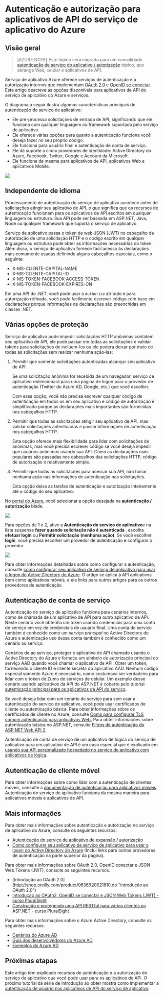 <properties
    pageTitle="Autenticação e autorização para aplicativos de API do serviço de aplicativo do Azure | Microsoft Azure"
    description="Saiba mais sobre os serviços de autenticação e a autorização que fornece o serviço de aplicativo do Azure para aplicativos de API."
    services="app-service\api"
    documentationCenter=".net"
    authors="tdykstra"
    manager="wpickett"
    editor=""/>

<tags
    ms.service="app-service-api"
    ms.workload="na"
    ms.tgt_pltfrm="na"
    ms.devlang="na"
    ms.topic="article"
    ms.date="05/23/2016"
    ms.author="rachelap"/>

# <a name="authentication-and-authorization-for-api-apps-in-azure-app-service"></a>Autenticação e autorização para aplicativos de API do serviço de aplicativo do Azure

## <a name="overview"></a>Visão geral 

> [AZURE.NOTE] Este tópico será migrado para um consolidado [autenticação de serviço do aplicativo / autorização](../app-service/app-service-authentication-overview.md) tópico, que abrange Web, celular e aplicativos de API.

Serviço de aplicativo Azure oferece serviços de autenticação e a autorização internos que implementam [OAuth 2.0](#oauth) e [OpenID se conectar](#oauth). Este artigo descreve as opções disponíveis para aplicativos de API do serviço de aplicativo do Azure e serviços.

O diagrama a seguir ilustra algumas características principais de autenticação do serviço de aplicativo:

* Ele pré-processa solicitações de entrada de API, significando que ele funciona com qualquer linguagem ou framework suportada pelo serviço de aplicativo.
* Ele oferece várias opções para quanto a autenticação funciona você deseja fazer no seu próprio código.
* Ele funciona para usuário final e autenticação de conta de serviço. 
* Ele dá suporte a cinco provedores de identidade: Active Directory do Azure, Facebook, Twitter, Google e Account da Microsoft.
* Ele funciona da mesma para aplicativos de API, aplicativos Web e aplicativos Mobile.

![](./media/app-service-api-authentication/api-apps-overview.png)

## <a name="language-agnostic"></a>Independente de idioma

Processamento de autenticação do serviço de aplicativo acontece antes de solicitações atingir seu aplicativo de API, o que significa que os recursos de autenticação funcionam para os aplicativos de API escritos em qualquer linguagem ou estrutura.  Sua API pode ser baseada em ASP.NET, Java, Node ou qualquer framework que suporta o serviço de aplicativo.

Serviço de aplicativo passa o token de web JSON (JWT) no cabeçalho da autorização de uma solicitação HTTP e o código escrito em qualquer linguagem ou estrutura pode obter as informações necessárias do token. Além disso, o serviço de aplicativo fornece fácil acesso às declarações mais comumente usadas definindo alguns cabeçalhos especiais, como o seguinte:

* X-MS-CLIENTE-CAPITAL-NAME
* X-MS-CLIENTE-CAPITAL-ID
* X-MS-TOKEN-FACEBOOK-ACCESS-TOKEN
* X-MS-TOKEN-FACEBOOK-EXPIRES-ON
 
Em uma API do .NET, você pode usar o `Authorize` atributo e para autorização refinada, você pode facilmente escrever código com base em declarações porque informações de declarações são preenchidas em classes .NET.

## <a name="multiple-protection-options"></a>Várias opções de proteção

Serviço de aplicativo pode impedir solicitações HTTP anônimas contatem seu aplicativo de API, ele pode passar em todas as solicitações e validar tokens para solicitações de incluem-los ou ele poderá deixar por meio de todas as solicitações sem realizar nenhuma ação-las:

1. Permitir que somente solicitações autenticadas alcançar seu aplicativo de API.

    Se uma solicitação anônima for recebida de um navegador, serviço de aplicativo redirecionará para uma página de logon para o provedor de autenticação (Twitter do Azure AD, Google, etc.) que você escolher. 

    Com essa opção, você não precisa escrever qualquer código de autenticação em todos os em seu aplicativo e código de autorização é simplificado porque as declarações mais importantes são fornecidas nos cabeçalhos HTTP.

2. Permitir que todas as solicitações atingir seu aplicativo de API, mas validar solicitações autenticadas e passar informações de autenticação nos cabeçalhos HTTP.

    Esta opção oferece mais flexibilidade para lidar com solicitações de anônimas, mas você precisa escrever código se você deseja impedir que usuários anônimos usando sua API. Como as declarações mais populares são passadas nos cabeçalhos das solicitações HTTP, código de autorização é relativamente simple.
    
3. Permitir que todas as solicitações para acessar sua API, não tomar nenhuma ação nas informações de autenticação nas solicitações.

    Esta opção deixa as tarefas de autenticação e autorização inteiramente até o código do seu aplicativo.

No [portal do Azure](https://portal.azure.com/), você selecionar a opção desejada na **autenticação / autorização** blade.

![](./media/app-service-api-authentication/authblade.png)

Para opções de 1 e 2, ative a **Autenticação do serviço de aplicativo**e na lista suspensa **fazer quando solicitação não é autenticada** , escolha **efetuar login** ou **Permitir solicitação (nenhuma ação)**.  Se você escolher **login**, você precisa escolher um provedor de autenticação e configurar o provedor.

![](./media/app-service-api-authentication/actiontotake.png)

Para obter informações detalhadas sobre como configurar a autenticação, consulte [como configurar seu aplicativo de serviço de aplicativo para usar o logon do Active Directory do Azure](../app-service-mobile/app-service-mobile-how-to-configure-active-directory-authentication.md). O artigo se aplica à API aplicativos bem como aplicativos móveis, e ele links para outros artigos para os outros provedores de autenticação.
 
## <a id="internal"></a>Autenticação de conta de serviço

Autenticação do serviço de aplicativo funciona para cenários internos, como de chamada de um aplicativo de API para outro aplicativo de API. Neste cenário você obtenha um token usando credenciais para uma conta de serviço em vez de credenciais de usuário final. Uma conta de serviço também é conhecido como um *serviço principal* no Active Directory do Azure e autenticação uso dessa conta também é conhecido como um cenário ao serviço. 

Cenários de ao serviço, proteger o aplicativo de API chamado usando o Active Directory do Azure e forneça um símbolo de autorização principal do serviço AAD quando você chamar o aplicativo de API. Obter um token, fornecendo o cliente ID e cliente secreta do aplicativo AAD. Nenhum código especial somente Azure é necessário, como costumava ser verdadeiro para lidar com o token de Zumo de serviços de celular. Um exemplo desse cenário usando aplicativos da API do ASP.NET é coberto pelo tutorial [autenticação principal para os aplicativos da API do serviço](app-service-api-dotnet-service-principal-auth.md).

Se você deseja lidar com um cenário de serviço para sem usar a autenticação do serviço de aplicativo, você pode usar certificados de cliente ou autenticação básica. Para obter informações sobre os certificados de cliente no Azure, consulte [Como para configurar TLS comum autenticação para aplicativos Web.](../app-service-web/app-service-web-configure-tls-mutual-auth.md) Para obter informações sobre autenticação básica no ASP.NET, consulte [Filtros de autenticação do ASP.NET Web API 2](http://www.asp.net/web-api/overview/security/authentication-filters).

Autenticação de conta de serviço de um aplicativo de lógica do serviço de aplicativo para um aplicativo de API é um caso especial que é explicado em [usando sua API personalizado hospedado no serviço de aplicativo com aplicativos de lógica](../app-service-logic/app-service-logic-custom-hosted-api.md).

## <a name="mobile-client-authentication"></a>Autenticação de cliente móvel

Para obter informações sobre como lidar com a autenticação de clientes móveis, consulte a [documentação de autenticação para aplicativos móveis](../app-service-mobile/app-service-mobile-ios-get-started-users.md). Autenticação do serviço de aplicativo funciona da mesma maneira para aplicativos móveis e aplicativos de API.
  
## <a name="more-information"></a>Mais informações

Para obter mais informações sobre autenticação e autorização no serviço de aplicativo do Azure, consulte os seguintes recursos:

* [Autenticação do serviço de aplicativo de expansão / autorização](/blog/announcing-app-service-authentication-authorization/)
* [Como configurar seu aplicativo de serviço de aplicativo para usar o logon do Active Directory do Azure](../app-service-mobile/app-service-mobile-how-to-configure-active-directory-authentication.md) (Inclui links para outros provedores de autenticação na parte superior da página). 

Para obter mais informações sobre OAuth 2.0, OpenID conectar e JSON Web Tokens (JWT), consulte os seguintes recursos.

* [Introdução ao OAuth 2.0] (http://shop.oreilly.com/product/0636920021810.do "Introdução ao OAuth 2.0") 
* [Introdução ao OAuth2, OpenID se conectar e JSON Web Tokens (JWT) - curso PluralSight](http://www.pluralsight.com/courses/oauth2-json-web-tokens-openid-connect-introduction) 
* [Construção e protegendo uma API RESTful para vários clientes no ASP.NET - curso PluralSight](http://www.pluralsight.com/courses/building-securing-restful-api-aspdotnet)

Para obter mais informações sobre o Azure Active Directory, consulte os seguintes recursos.

* [Cenários do Azure AD](http://aka.ms/aadscenarios)
* [Guia dos desenvolvedores do Azure AD](http://aka.ms/aaddev)
* [Exemplos do Azure AD](http://aka.ms/aadsamples)

## <a name="next-steps"></a>Próximas etapas

Este artigo tem explicado recursos de autenticação e a autorização do serviço de aplicativo que você pode usar para os aplicativos de API. O próximo tutorial da série de Introdução ao obter mostra como implementar a [autenticação de usuário nos aplicativos de API do serviço de aplicativo](app-service-api-dotnet-user-principal-auth.md).
